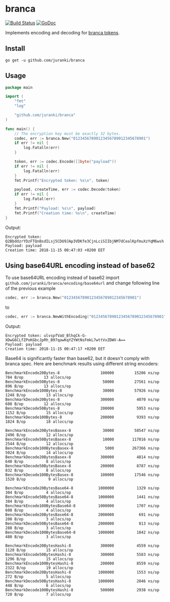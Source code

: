 # branca

[![Build Status](https://travis-ci.org/juranki/branca.svg?branch=master)](https://travis-ci.org/juranki/branca)
[![GoDoc](https://godoc.org/github.com/juranki/branca?status.svg)](https://godoc.org/github.com/juranki/branca)

Implements encoding and decoding for [branca tokens](https://github.com/tuupola/branca-spec).

## Install

```
go get -u github.com/juranki/branca
```

## Usage

```go
package main

import (
	"fmt"
	"log"

	"github.com/juranki/branca"
)

func main() {
	// The encryption key must be exactly 32 bytes.
	codec, err := branca.New("01234567890123456789012345678901")
	if err != nil {
		log.Fatalln(err)
	}

	token, err := codec.Encode([]byte("payload"))
	if err != nil {
		log.Fatalln(err)
	}
	fmt.Printf("Encrypted token: %s\n", token)

	payload, createTime, err := codec.Decode(token)
	if err != nil {
		log.Fatal(err)
	}
	fmt.Printf("Payload: %s\n", payload)
	fmt.Printf("Creation time: %s\n", createTime)
}

```

Output:
```
Encrypted token: Q2BbddzrYDzFTQnBsdILsj5CDU9JAp3VDKfe3CjnLciSIIbjNM7dCealKpfmuXzYqM6wsh
Payload: payload
Creation time: 2018-11-15 00:47:03 +0200 EET
```

## Using base64URL encoding instead of base62


To use base64URL encoding instead of base62 import `github.com/juranki/branca/encoding/base64url`
and change following line of the previous example
```go
codec, err := branca.New("01234567890123456789012345678901")
```
to
```go
codec, err := branca.NewWithEncoding("01234567890123456789012345678901", base64url.New())
```


Output:
```
Encrypted token: ulvspfVaU_BlhqCk-G-XDwG6CLfZPoKGbcJpRh_B97qawKqYZYWtNsFmkL7wttVxZDWV-A==
Payload: payload
Creation time: 2018-11-15 00:47:17 +0200 EET
```

Base64 is significantly faster than base62, but it doesn't comply with branca spec. Here 
are benchmark results using different string encoders:

```
BenchmarkEncode20Bytes-8               	  100000	     15206 ns/op	     784 B/op	      13 allocs/op
BenchmarkEncode50Bytes-8               	   50000	     27561 ns/op	     896 B/op	      13 allocs/op
BenchmarkEncode100Bytes-8              	   30000	     57926 ns/op	    1248 B/op	      13 allocs/op
BenchmarkDecode20Bytes-8               	  300000	      4070 ns/op	     688 B/op	      12 allocs/op
BenchmarkDecode50Bytes-8               	  200000	      5953 ns/op	    1152 B/op	      15 allocs/op
BenchmarkDecode100Bytes-8              	  200000	      9393 ns/op	    1824 B/op	      18 allocs/op

BenchmarkEncode20BytesBasex-8          	   30000	     58547 ns/op	    2496 B/op	      12 allocs/op
BenchmarkEncode50BytesBasex-8          	   10000	    117016 ns/op	    2544 B/op	      12 allocs/op
BenchmarkEncode100BytesBasex-8         	    5000	    267366 ns/op	    5024 B/op	      14 allocs/op
BenchmarkDecode20BytesBasex-8          	  300000	      4814 ns/op	     640 B/op	       8 allocs/op
BenchmarkDecode50BytesBasex-8          	  200000	      8787 ns/op	     832 B/op	       8 allocs/op
BenchmarkDecode100BytesBasex-8         	  100000	     17546 ns/op	    1520 B/op	       9 allocs/op

BenchmarkEncode20BytesBase64-8         	 1000000	      1329 ns/op	     304 B/op	       4 allocs/op
BenchmarkEncode50BytesBase64-8         	 1000000	      1441 ns/op	     384 B/op	       4 allocs/op
BenchmarkEncode100BytesBase64-8        	 1000000	      1707 ns/op	     608 B/op	       4 allocs/op
BenchmarkDecode20BytesBase64-8         	 2000000	       691 ns/op	     208 B/op	       3 allocs/op
BenchmarkDecode50BytesBase64-8         	 2000000	       813 ns/op	     288 B/op	       3 allocs/op
BenchmarkDecode100BytesBase64-8        	 1000000	      1042 ns/op	     480 B/op	       3 allocs/op

BenchmarkEncode20BytesHashi-8          	  300000	      4559 ns/op	    1120 B/op	      15 allocs/op
BenchmarkEncode50BytesHashi-8          	  300000	      5583 ns/op	    1296 B/op	      15 allocs/op
BenchmarkEncode100BytesHashi-8         	  200000	      8559 ns/op	    2322 B/op	      19 allocs/op
BenchmarkDecode20BytesHashi-8          	 1000000	      1553 ns/op	     272 B/op	       5 allocs/op
BenchmarkDecode50BytesHashi-8          	 1000000	      2046 ns/op	     448 B/op	       6 allocs/op
BenchmarkDecode100BytesHashi-8         	  500000	      2938 ns/op	     720 B/op	       7 allocs/op
```